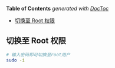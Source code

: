 <!-- START doctoc generated TOC please keep comment here to allow auto update -->
<!-- DON'T EDIT THIS SECTION, INSTEAD RE-RUN doctoc TO UPDATE -->
**Table of Contents**  *generated with [DocToc](https://github.com/thlorenz/doctoc)*

- [切换至 Root 权限](#%E5%88%87%E6%8D%A2%E8%87%B3-root-%E6%9D%83%E9%99%90)

<!-- END doctoc generated TOC please keep comment here to allow auto update -->

## 切换至 Root 权限

```bash
# 输入密码即可切换至root用户
sudo -i
```
